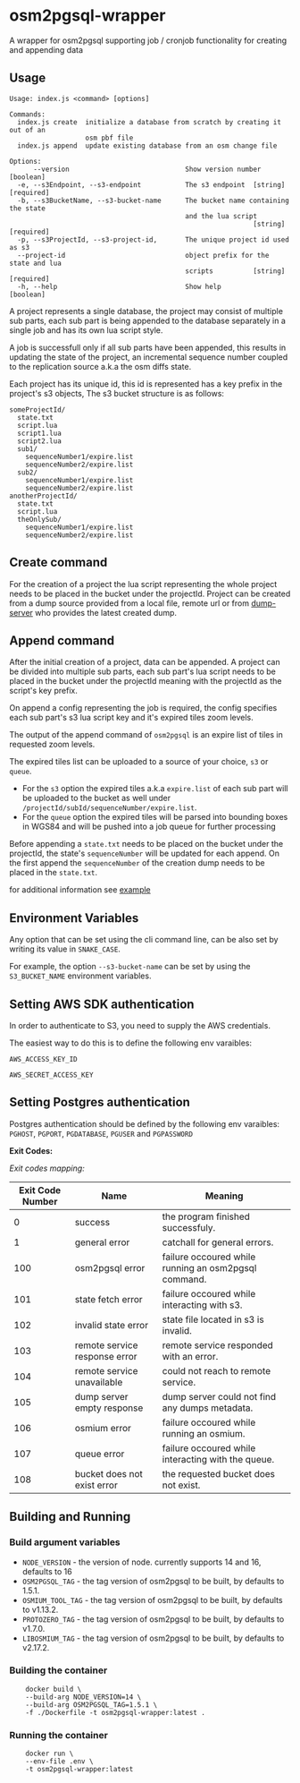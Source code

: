 # osm2pgsql-wrapper

A wrapper for osm2pgsql supporting job / cronjob functionality for creating and appending data

## Usage

```
Usage: index.js <command> [options]

Commands:
  index.js create  initialize a database from scratch by creating it out of an
                   osm pbf file
  index.js append  update existing database from an osm change file

Options:
      --version                             Show version number        [boolean]
  -e, --s3Endpoint, --s3-endpoint           The s3 endpoint  [string] [required]
  -b, --s3BucketName, --s3-bucket-name      The bucket name containing the state
                                            and the lua script
                                                             [string] [required]
  -p, --s3ProjectId, --s3-project-id,       The unique project id used as s3
  --project-id                              object prefix for the state and lua
                                            scripts          [string] [required]
  -h, --help                                Show help                  [boolean]
```

A project represents a single database, the project may consist of multiple sub parts, each sub part is being appended to the database separately in a single job and has its own lua script style.

A job is successfull only if all sub parts have been appended, this results in updating the state of the project, an incremental sequence number coupled to the replication source a.k.a the osm diffs state.

Each project has its unique id, this id is represented has a key prefix in the project's s3 objects,
The s3 bucket structure is as follows:

```
someProjectId/
  state.txt
  script.lua
  script1.lua
  script2.lua
  sub1/
    sequenceNumber1/expire.list
    sequenceNumber2/expire.list
  sub2/
    sequenceNumber1/expire.list
    sequenceNumber2/expire.list
anotherProjectId/
  state.txt
  script.lua
  theOnlySub/
    sequenceNumber1/expire.list
    sequenceNumber2/expire.list
```

## Create command
For the creation of a project the lua script representing the whole project needs to be placed in the bucket under the projectId.
Project can be created from a dump source provided from a local file, remote url or from [dump-server](https://github.com/MapColonies/dump-server) who provides the latest created dump.

## Append command
After the initial creation of a project, data can be appended.
A project can be divided into multiple sub parts, each sub part's lua script needs to be placed in the bucket under the projectId meaning with the projectId as the script's key prefix.

On append a config representing the job is required, the config specifies each sub part's s3 lua script key and it's expired tiles zoom levels.

The output of the append command of `osm2pgsql` is an expire list of tiles in requested zoom levels.

The expired tiles list can be uploaded to a source of your choice, `s3` or `queue`.
- For the `s3` option the expired tiles a.k.a `expire.list` of each sub part will be uploaded to the bucket as well under `/projectId/subId/sequenceNumber/expire.list`.
- For the `queue` option the expired tiles will be parsed into bounding boxes in WGS84 and will be pushed into a job queue for further processing

Before appending a `state.txt` needs to be placed on the bucket under the projectId, the state's `sequenceNumber` will be updated for each append. On the first append the `sequenceNumber` of the creation dump needs to be placed in the `state.txt`.

for additional information see [example](example/README.md)
## Environment Variables

Any option that can be set using the cli command line, can be also set by writing its value in `SNAKE_CASE`.

For example, the option `--s3-bucket-name` can be set by using the `S3_BUCKET_NAME` environment variables.

## Setting AWS SDK authentication

In order to authenticate to S3, you need to supply the AWS credentials.

The easiest way to do this is to define the following env varaibles:

`AWS_ACCESS_KEY_ID`

`AWS_SECRET_ACCESS_KEY`

## Setting Postgres authentication

Postgres authentication should be defined by the following env varaibles: `PGHOST`, `PGPORT`, `PGDATABASE`, `PGUSER` and `PGPASSWORD`

**Exit Codes:**

*Exit codes mapping:*

| Exit Code Number | Name                          | Meaning                                                                         |
|------------------|-------------------------------|---------------------------------------------------------------------------------|
| 0                | success                       | the program finished successfuly.                                               |
| 1                | general error                 | catchall for general errors.                                                    |
| 100              | osm2pgsql error               | failure occoured while running an osm2pgsql command.                            |
| 101              | state fetch error             | failure occoured while interacting with s3.                                     |
| 102              | invalid state error           | state file located in s3 is invalid.                                            |
| 103              | remote service response error | remote service responded with an error.                                         |
| 104              | remote service unavailable    | could not reach to remote service.                                              |
| 105              | dump server empty response    | dump server could not find any dumps metadata.                                  |
| 106              | osmium error                  | failure occoured while running an osmium.                                       |
| 107              | queue error                   | failure occoured while interacting with the queue.                              |
| 108              | bucket does not exist error   | the requested bucket does not exist.                                            |

## Building and Running

### Build argument variables
- `NODE_VERSION` - the version of node. currently supports 14 and 16, defaults to 16
- `OSM2PGSQL_TAG` - the tag version of osm2pgsql to be built, by defaults to 1.5.1.
- `OSMIUM_TOOL_TAG` - the tag version of osm2pgsql to be built, by defaults to v1.13.2.
- `PROTOZERO_TAG` - the tag version of osm2pgsql to be built, by defaults to v1.7.0.
- `LIBOSMIUM_TAG` - the tag version of osm2pgsql to be built, by defaults to v2.17.2.

### Building the container

```
    docker build \
    --build-arg NODE_VERSION=14 \
    --build-arg OSM2PGSQL_TAG=1.5.1 \
    -f ./Dockerfile -t osm2pgsql-wrapper:latest .
```

### Running the container

```
    docker run \
    --env-file .env \
    -t osm2pgsql-wrapper:latest
```
